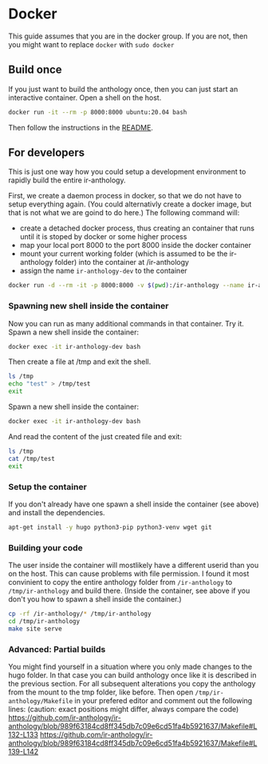 # Docker
This guide assumes that you are in the docker group. If you are not, then you might want to replace `docker` with `sudo docker`
## Build once
If you just want to build the anthology once, then you can just start an interactive container. Open a shell on the host. 
```bash
docker run -it --rm -p 8000:8000 ubuntu:20.04 bash
```
Then follow the instructions in the [README](https://github.com/ir-anthology/ir-anthology/blob/master/README.md).

## For developers
This is just one way how you could setup a development environment to rapidly build the entire ir-anthology.

First, we create a daemon process in docker, so that we do not have to setup everything again. (You could alternativly create a docker image, but that is not what we are goind to do here.)
The following command will:
- create a detached docker process, thus creating an container that runs until it is stoped by docker or some higher process
- map your local port 8000 to the port 8000 inside the docker container
- mount your current working folder (which is assumed to be the ir-anthology folder) into the container at /ir-anthology
- assign the name `ir-anthology-dev` to the container
```bash
docker run -d --rm -it -p 8000:8000 -v $(pwd):/ir-anthology --name ir-anthology-dev ubuntu:20.04 bash -c "tail -f /dev/null"
```

### Spawning new shell inside the container
Now you can run as many additional commands in that container. Try it. Spawn a new shell inside the container:

```bash
docker exec -it ir-anthology-dev bash
```

Then create a file at /tmp and exit the shell.
```bash
ls /tmp
echo "test" > /tmp/test
exit
```

Spawn a new shell inside the container: 
```bash
docker exec -it ir-anthology-dev bash
```
And read the content of the just created file and exit:
```bash
ls /tmp
cat /tmp/test
exit
```
### Setup the container
If you don't already have one spawn a shell inside the container (see above) and install the dependencies.
```bash
apt-get install -y hugo python3-pip python3-venv wget git
```

### Building your code
The user inside the container will mostlikely have a different userid than you on the host. This can cause problems with file permission. I found it most convinient to copy the entire anthology folder from `/ir-anthology` to `/tmp/ir-anthology` and build there.
(Inside the container, see above if you don't you how to spawn a shell inside the container.)

```bash
cp -rf /ir-anthology/* /tmp/ir-anthology
cd /tmp/ir-anthology
make site serve
```

### Advanced: Partial builds
You might find yourself in a situation where you only made changes to the hugo folder. In that case you can build anthology once like it is described in the previous section. For all subsequent alterations you copy the anthology from the mount to the tmp folder, like before. Then open `/tmp/ir-anthology/Makefile` in your prefered editor and comment out the following lines: (caution: exact positions might differ, always compare the code) 
https://github.com/ir-anthology/ir-anthology/blob/989f63184cd8ff345db7c09e6cd51fa4b5921637/Makefile#L132-L133
https://github.com/ir-anthology/ir-anthology/blob/989f63184cd8ff345db7c09e6cd51fa4b5921637/Makefile#L139-L142

